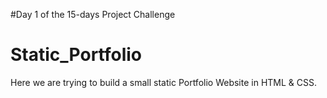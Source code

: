 #Day 1 of the 15-days Project Challenge

# Static_Portfolio
Here we are trying to build a small static Portfolio Website in HTML &amp; CSS.
